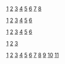 [1](http://www.cocoachina.com/design/20160831/17444.html)
[2](http://www.cocoachina.com/ios/20161111/18050.html)
[3](http://www.jianshu.com/p/4646894245ba)
[4](http://www.360doc.com/content/15/0907/10/19175681_497418716.shtml)
[5](http://www.cocoachina.com/ios/)
[6](http://www.cocoachina.com/ios/20170316/18901.html)
[7](http://www.cocoachina.com/ios/20170315/18890.html)
[8](http://www.cocoachina.com/ios/20170323/18859.html)

[1](http://blog.leichunfeng.com/blog/2015/07/29/ios-concurrency-programming-operation-queues/)
[2](http://www.cnblogs.com/GarveyCalvin/p/4206009.html#NSInvocationOperation)
[3](http://www.jianshu.com/p/3129ce12e020)
[4](http://www.bubuko.com/infodetail-264714.html)
[5](http://blog.leichunfeng.com/blog/2015/05/31/objective-c-autorelease-pool-implementation-principle/)
[6](https://hit-alibaba.github.io/interview/iOS/ObjC-Basic/MM.html)

[1](http://www.cocoachina.com/ios/20130528/6295.html)
[2](http://www.jianshu.com/p/adf0d566c887)
[3](http://www.liuchungui.com/blog/2016/03/14/runtimezhi-lei-yu-dui-xiang-zong-jie/)
[4](http://www.cocoachina.com/ios/20170322/18938.html)
[5](http://www.cocoachina.com/ios/20141224/10740.html)
[6](http://www.jianshu.com/p/8036f15c91c6)

[1](http://www.jianshu.com/p/dc68baad8bdb)
[2](https://the-nerd.be/2015/11/13/integrate-unity-5-in-a-native-ios-app-with-xcode-7/)
[3](http://www.cnblogs.com/Erma-king/p/5544502.html)

[1](https://github.com/ChenYilong/iOSInterviewQuestions/blob/master/01%E3%80%8A%E6%8B%9B%E8%81%98%E4%B8%80%E4%B8%AA%E9%9D%A0%E8%B0%B1%E7%9A%84iOS%E3%80%8B%E9%9D%A2%E8%AF%95%E9%A2%98%E5%8F%82%E8%80%83%E7%AD%94%E6%A1%88/%E3%80%8A%E6%8B%9B%E8%81%98%E4%B8%80%E4%B8%AA%E9%9D%A0%E8%B0%B1%E7%9A%84iOS%E3%80%8B%E9%9D%A2%E8%AF%95%E9%A2%98%E5%8F%82%E8%80%83%E7%AD%94%E6%A1%88%EF%BC%88%E4%B8%8A%EF%BC%89.md)
[2](http://www.jianshu.com/p/1f2907512046)
[3](http://www.jianshu.com/p/1ddd0603d7e1)
[4](http://www.jianshu.com/p/d8512dff2b3e)
[5](http://www.jianshu.com/p/530939374c10)
[6](http://www.jianshu.com/p/ee15c1cf9c16)
[7](http://blog.ibireme.com/2015/05/18/runloop/)
[8](http://blog.csdn.net/wzzvictory/article/details/9237973)
[9](http://pandara.xyz/2015/10/21/reliable_ios_3/)
[10](http://www.jianshu.com/p/b4555f30f70b)
[11](http://www.jianshu.com/p/c47c24ab1e76)
[]()
[]()
[]()
[]()
[]()
[]()
[]()
[]()
[]()
[]()
[]()
[]()
[]()
[]()
[]()
[]()